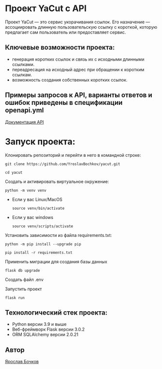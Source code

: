 # Проект YaCut c API
Проект YaCut — это сервис укорачивания ссылок. Его назначение — ассоциировать длинную пользовательскую ссылку с короткой, которую предлагает сам пользователь или предоставляет сервис.

## Ключевые возможности проекта:
- генерация коротких ссылок и связь их с исходными длинными ссылками.
- переадресация на исходный адрес при обращении к коротким ссылкам.
- возможность создания собственных коротких ссылок.

## Примеры запросов к API, варианты ответов и ошибок приведены в спецификации openapi.yml

[Документация API](openapi.yml)

# Запуск проекта:
Клонировать репозиторий и перейти в него в командной строке:

```
git clone https://github.com/YroslavBochkov/yacut.git
```

```
cd yacut
```

Cоздать и активировать виртуальное окружение:

```
python -m venv venv
```

* Если у вас Linux/MacOS

    ```
    source venv/bin/activate
    ```

* Если у вас windows

    ```
    source venv/scripts/activate
    ```

Установить зависимости из файла requirements.txt:

```
python -m pip install --upgrade pip
```

```
pip install -r requirements.txt
```

Применить миграции для создания базы данных

```
flask db upgrade
```

Создать файл .env

Запустить проект

```
flask run
```

## Технологический стек проекта:
- Python версии 3.9 и выше
- Веб-фреймворк Flask версии 3.0.2
- ORM SQLAlchemy версии 2.0.21


## Автор

[Ярослав Бочков](https://github.com/YroslavBochkov)